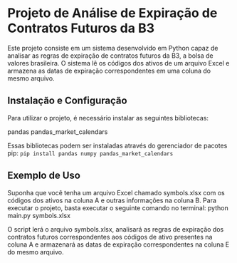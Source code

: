 # Projeto de Análise de Expiração de Contratos Futuros da B3

Este projeto consiste em um sistema desenvolvido em Python capaz de analisar as regras de expiração de contratos futuros da B3, a bolsa de valores brasileira. O sistema lê os códigos dos ativos de um arquivo Excel e armazena as datas de expiração correspondentes em uma coluna do mesmo arquivo.

## Instalação e Configuração
Para utilizar o projeto, é necessário instalar as seguintes bibliotecas:

pandas
pandas_market_calendars

Essas bibliotecas podem ser instaladas através do gerenciador de pacotes pip:
```pip install pandas numpy pandas_market_calendars```
## Exemplo de Uso
Suponha que você tenha um arquivo Excel chamado symbols.xlsx com os códigos dos ativos na coluna A e outras informações na coluna B. Para executar o projeto, basta executar o seguinte comando no terminal:
python main.py symbols.xlsx

O script lerá o arquivo symbols.xlsx, analisará as regras de expiração dos contratos futuros correspondentes aos códigos de ativo presentes na coluna A e armazenará as datas de expiração correspondentes na coluna E do mesmo arquivo.


